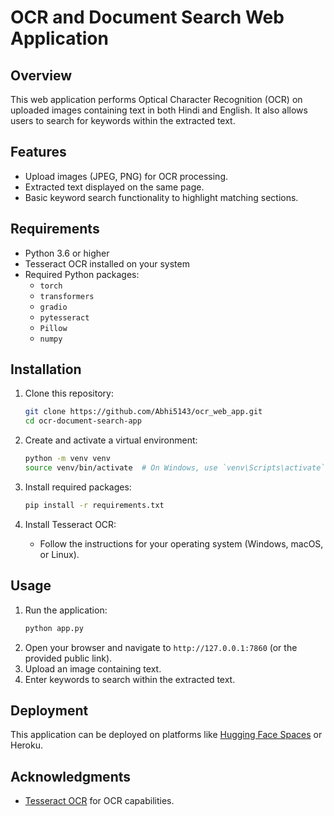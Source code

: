 # OCR and Document Search Web Application

## Overview
This web application performs Optical Character Recognition (OCR) on uploaded images containing text in both Hindi and English. It also allows users to search for keywords within the extracted text.

## Features
- Upload images (JPEG, PNG) for OCR processing.
- Extracted text displayed on the same page.
- Basic keyword search functionality to highlight matching sections.

## Requirements
- Python 3.6 or higher
- Tesseract OCR installed on your system
- Required Python packages:
  - `torch`
  - `transformers`
  - `gradio`
  - `pytesseract`
  - `Pillow`
  - `numpy`

## Installation
1. Clone this repository:
   ```bash
   git clone https://github.com/Abhi5143/ocr_web_app.git
   cd ocr-document-search-app
   ```
2. Create and activate a virtual environment:
   ```bash
   python -m venv venv
   source venv/bin/activate  # On Windows, use `venv\Scripts\activate`
   ```
3. Install required packages:
   ```bash
   pip install -r requirements.txt
   ```

4. Install Tesseract OCR:
   - Follow the instructions for your operating system (Windows, macOS, or Linux).

## Usage
1. Run the application:
   ```bash
   python app.py
   ```
2. Open your browser and navigate to `http://127.0.0.1:7860` (or the provided public link).
3. Upload an image containing text.
4. Enter keywords to search within the extracted text.

## Deployment
This application can be deployed on platforms like [Hugging Face Spaces](https://huggingface.co/spaces) or Heroku.

## Acknowledgments
- [Tesseract OCR](https://github.com/tesseract-ocr/tesseract) for OCR capabilities.
